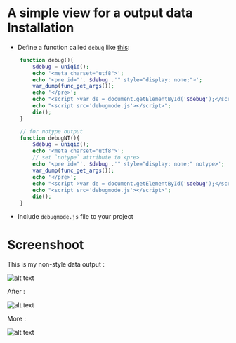 A simple view for a output data
Installation
============
- Define a function called <code>debug</code> like <a href="https://github.com/huudai09/debugger/blob/master/debug.php">this</a>:
```php
	function debug(){		
		$debug = uniqid();
		echo '<meta charset="utf8">';
		echo '<pre id="'. $debug .'" style="display: none;">';		
		var_dump(func_get_args());
		echo '</pre>';
		echo "<script >var de = document.getElementById('$debug');</script>";
		echo "<script src='debugmode.js'></script>";
		die();
	}

	// for notype output
	function debugNT(){		
		$debug = uniqid();
		echo '<meta charset="utf8">';
		// set `notype` attribute to <pre>
		echo '<pre id="'. $debug .'" style="display: none;" notype>';		
		var_dump(func_get_args());
		echo '</pre>';
		echo "<script >var de = document.getElementById('$debug');</script>";
		echo "<script src='debugmode.js'></script>";
		die();
	}  
```
- Include <code>debugmode.js</code> file to your project

Screenshoot
===========
This is my non-style data output :

![alt text](http://i.imgur.com/Z8enpqj.png "None-style")

After :

![alt text](http://i.imgur.com/vKykF3t.png "Styled")

More :

![alt text](http://i.imgur.com/JThu0kg.png "More")
